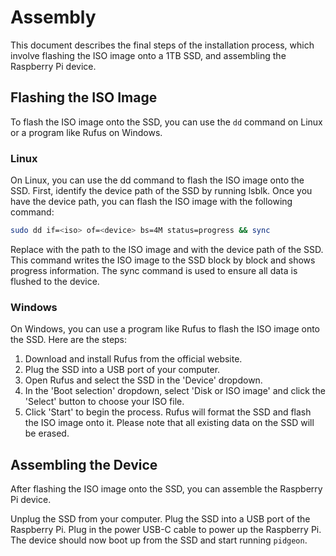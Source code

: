 # Assembly

This document describes the final steps of the installation process, which
involve flashing the ISO image onto a 1TB SSD, and assembling the Raspberry Pi
device.

## Flashing the ISO Image

To flash the ISO image onto the SSD, you can use the `dd` command on Linux or a
program like Rufus on Windows.

### Linux

On Linux, you can use the dd command to flash the ISO image onto the SSD. First,
identify the device path of the SSD by running lsblk. Once you have the device
path, you can flash the ISO image with the following command:

```bash
sudo dd if=<iso> of=<device> bs=4M status=progress && sync
```

Replace <iso> with the path to the ISO image and <device> with the device path
of the SSD. This command writes the ISO image to the SSD block by block and
shows progress information. The sync command is used to ensure all data is
flushed to the device.

### Windows

On Windows, you can use a program like Rufus to flash the ISO image onto the
SSD. Here are the steps:

1. Download and install Rufus from the official website.
2. Plug the SSD into a USB port of your computer.
3. Open Rufus and select the SSD in the 'Device' dropdown.
4. In the 'Boot selection' dropdown, select 'Disk or ISO image' and click the
   'Select' button to choose your ISO file.
5. Click 'Start' to begin the process. Rufus will format the SSD and flash the
   ISO image onto it. Please note that all existing data on the SSD will be
   erased.

## Assembling the Device

After flashing the ISO image onto the SSD, you can assemble the Raspberry Pi
device.

Unplug the SSD from your computer. Plug the SSD into a USB port of the Raspberry
Pi. Plug in the power USB-C cable to power up the Raspberry Pi. The device
should now boot up from the SSD and start running `pidgeon`.
